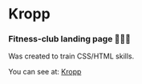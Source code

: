 # Kropp
### Fitness-club landing page 💪🏋️‍♀️

Was created to train CSS/HTML skills. 

You can see at: [Kropp](https://konstantin-gromakovskiy.github.io/Kropp-fitness/)
